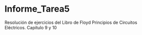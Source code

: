 # Informe_Tarea5
Resolución de ejercicios del Libro de Floyd Principios de Circuitos Eléctricos. Capitulo 9 y 10
